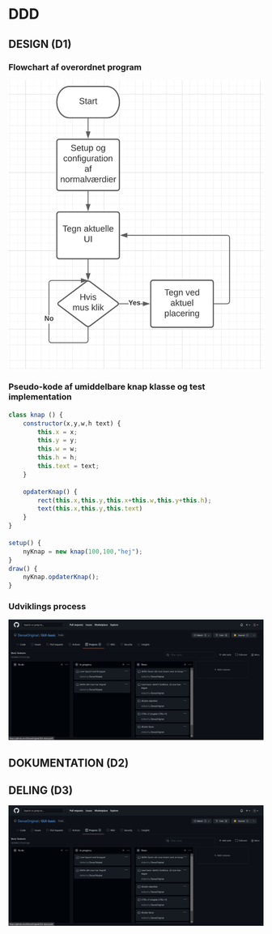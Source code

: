# DDD

## DESIGN (D1)
### Flowchart af overordnet program
![](DesignFlowChart.png)

### Pseudo-kode af umiddelbare knap klasse og test implementation
```js
class knap () {
    constructor(x,y,w,h text) {
        this.x = x;
        this.y = y;
        this.w = w;
        this.h = h;
        this.text = text;
    }

    opdaterKnap() {
        rect(this.x,this.y,this.x+this.w,this.y+this.h);
        text(this.x,this.y,this.text)
    }
}

setup() {
    nyKnap = new knap(100,100,"hej");
}
draw() {
    nyKnap.opdaterKnap();
}
```

### Udviklings process
![](agile-scrum.png)
## DOKUMENTATION (D2)



## DELING (D3)
![](agile-scrum.png)